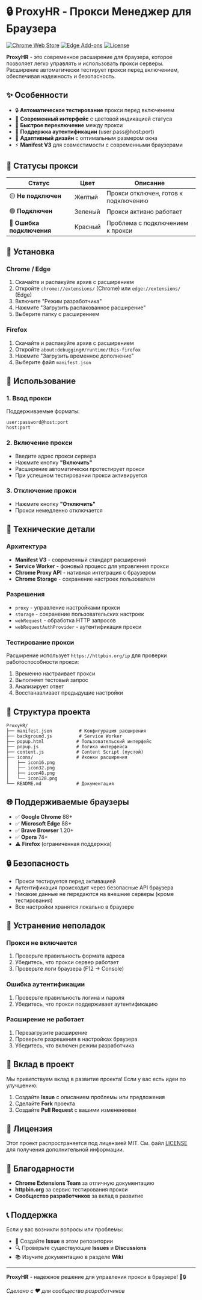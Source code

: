 # 🔒 ProxyHR - Прокси Менеджер для Браузера

[![Chrome Web Store](https://img.shields.io/badge/Chrome-Web%20Store-blue?logo=google-chrome)](https://chrome.google.com/webstore)
[![Edge Add-ons](https://img.shields.io/badge/Edge-Add--ons-blue?logo=microsoft-edge)](https://microsoftedge.microsoft.com/addons)
[![License](https://img.shields.io/badge/License-MIT-green.svg)](LICENSE)

**ProxyHR** - это современное расширение для браузера, которое позволяет легко управлять и использовать прокси серверы. Расширение автоматически тестирует прокси перед включением, обеспечивая надежность и безопасность.

## ✨ Особенности

- 🔒 **Автоматическое тестирование** прокси перед включением
- 🎨 **Современный интерфейс** с цветовой индикацией статуса
- 🚀 **Быстрое переключение** между прокси
- 🔐 **Поддержка аутентификации** (user:pass@host:port)
- 📱 **Адаптивный дизайн** с оптимальным размером окна
- ⚡ **Manifest V3** для совместимости с современными браузерами

## 🎯 Статусы прокси

| Статус | Цвет | Описание |
|--------|------|----------|
| 🟡 **Не подключен** | Желтый | Прокси отключен, готов к подключению |
| 🟢 **Подключен** | Зеленый | Прокси активно работает |
| 🔴 **Ошибка подключения** | Красный | Проблема с подключением к прокси |

## 🚀 Установка

### Chrome / Edge
1. Скачайте и распакуйте архив с расширением
2. Откройте `chrome://extensions/` (Chrome) или `edge://extensions/` (Edge)
3. Включите "Режим разработчика"
4. Нажмите "Загрузить распакованное расширение"
5. Выберите папку с расширением

### Firefox
1. Скачайте и распакуйте архив с расширением
2. Откройте `about:debugging#/runtime/this-firefox`
3. Нажмите "Загрузить временное дополнение"
4. Выберите файл `manifest.json`

## 📖 Использование

### 1. Ввод прокси
Поддерживаемые форматы:
```
user:password@host:port
host:port
```

### 2. Включение прокси
- Введите адрес прокси сервера
- Нажмите кнопку **"Включить"**
- Расширение автоматически протестирует прокси
- При успешном тестировании прокси активируется

### 3. Отключение прокси
- Нажмите кнопку **"Отключить"**
- Прокси немедленно отключается

## 🔧 Технические детали

### Архитектура
- **Manifest V3** - современный стандарт расширений
- **Service Worker** - фоновый процесс для управления прокси
- **Chrome Proxy API** - нативная интеграция с браузером
- **Chrome Storage** - сохранение настроек пользователя

### Разрешения
- `proxy` - управление настройками прокси
- `storage` - сохранение пользовательских настроек
- `webRequest` - обработка HTTP запросов
- `webRequestAuthProvider` - аутентификация прокси

### Тестирование прокси
Расширение использует `https://httpbin.org/ip` для проверки работоспособности прокси:
1. Временно настраивает прокси
2. Выполняет тестовый запрос
3. Анализирует ответ
4. Восстанавливает предыдущие настройки

## 📁 Структура проекта

```
ProxyHR/
├── manifest.json          # Конфигурация расширения
├── background.js          # Service Worker
├── popup.html            # Пользовательский интерфейс
├── popup.js              # Логика интерфейса
├── content.js            # Content Script (пустой)
├── icons/                # Иконки расширения
│   ├── icon16.png
│   ├── icon32.png
│   ├── icon48.png
│   └── icon128.png
└── README.md             # Документация
```

## 🌐 Поддерживаемые браузеры

- ✅ **Google Chrome** 88+
- ✅ **Microsoft Edge** 88+
- ✅ **Brave Browser** 1.20+
- ✅ **Opera** 74+
- ⚠️ **Firefox** (ограниченная поддержка)

## 🔒 Безопасность

- Прокси тестируется перед активацией
- Аутентификация происходит через безопасные API браузера
- Никакие данные не передаются на внешние серверы (кроме тестирования)
- Все настройки хранятся локально в браузере

## 🐛 Устранение неполадок

### Прокси не включается
1. Проверьте правильность формата адреса
2. Убедитесь, что прокси сервер работает
3. Проверьте логи браузера (F12 → Console)

### Ошибка аутентификации
1. Проверьте правильность логина и пароля
2. Убедитесь, что прокси поддерживает аутентификацию

### Расширение не работает
1. Перезагрузите расширение
2. Проверьте разрешения в настройках браузера
3. Убедитесь, что включен режим разработчика

## 🤝 Вклад в проект

Мы приветствуем вклад в развитие проекта! Если у вас есть идеи по улучшению:

1. Создайте **Issue** с описанием проблемы или предложения
2. Сделайте **Fork** проекта
3. Создайте **Pull Request** с вашими изменениями

## 📄 Лицензия

Этот проект распространяется под лицензией MIT. См. файл [LICENSE](LICENSE) для получения дополнительной информации.

## 🙏 Благодарности

- **Chrome Extensions Team** за отличную документацию
- **httpbin.org** за сервис тестирования прокси
- **Сообщество разработчиков** за вклад в развитие

## 📞 Поддержка

Если у вас возникли вопросы или проблемы:

- 📧 Создайте **Issue** в этом репозитории
- 🔍 Проверьте существующие **Issues** и **Discussions**
- 📚 Изучите документацию в разделе **Wiki**

---

**ProxyHR** - надежное решение для управления прокси в браузере! 🚀🔒

*Сделано с ❤️ для сообщества разработчиков*
